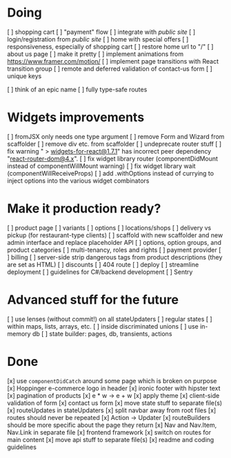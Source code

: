 # Doing
[ ] shopping cart
  [ ] "payment" flow
[ ] integrate with _public site_
  [ ] login/registration from _public site_
[ ] home with special offers
[ ] responsiveness, especially of shopping cart
[ ] restore home url to "/"
[ ] about us page
  [ ] make it pretty
[ ] implement animations from https://www.framer.com/motion/
[ ] implement page transitions with React transition group
[ ] remote and deferred validation of contact-us form
[ ] unique keys

[ ] think of an epic name
[ ] fully type-safe routes


# Widgets improvements
[ ] fromJSX only needs one type argument
[ ] remove Form and Wizard from scaffolder
[ ] remove div etc. from scaffolder
[ ] undeprecate router stuff
[ ] fix warning " > widgets-for-react@1.7.1" has incorrect peer dependency "react-router-dom@4.x".
[ ] fix widget library router (componentDidMount instead of componentWillMount warning)
[ ] fix widget library wait (componentWillReceiveProps)
[ ] add .withOptions instead of currying to inject options into the various widget combinators


# Make it production ready?
[ ] product page
  [ ] variants
  [ ] options
  [ ] locations/shops
    [ ] delivery vs pickup (for restaurant-type clients)
[ ] scaffold with new scaffolder and new admin interface and replace placeholder API
[ ] options, option groups, and product categories
[ ] multi-tenancy, roles and rights
[ ] payment provider
[ ] billing
[ ] server-side strip dangerous tags from product descriptions (they are set as HTML)
[ ] discounts
[ ] 404 route
[ ] deploy
  [ ] streamline deployment
[ ] guidelines for C#/backend development
[ ] Sentry

# Advanced stuff for the future
[ ] use lenses (without commit!) on all stateUpdaters
  [ ] regular states
  [ ] within maps, lists, arrays, etc.
  [ ] inside discriminated unions
[ ] use in-memory db
[ ] state builder: pages, db, transients, actions


# Done
[x] use `componentDidCatch` around some page which is broken on purpose
[x] Hoppinger e-commerce logo in header
[x] ironic footer with hipster text
[x] pagination of products
[x] e * w -> e + w
[x] apply theme
[x] client-side validation of form
[x] contact us form
[x] move state stuff to separate file(s)
[x] routeUpdates in stateUpdaters
[x] split navbar away from root files
[x] routes should never be repeated
[x] Action -> Updater
[x] routeBuilders should be more specific about the page they return
[x] Nav and Nav.Item, Nav.Link in separate file
[x] frontend framework
[x] switch on routes for main content
[x] move api stuff to separate file(s)
[x] readme and coding guidelines

